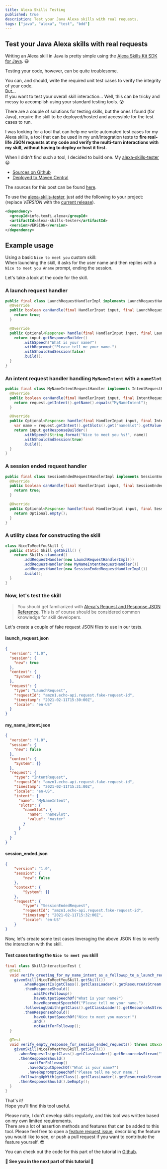 ```yaml
---
title: Alexa Skills Testing
published: true
description: Test your Java Alexa skills with real requests.
tags: ["java", "alexa", "test", "bdd"]
---
```


## Test your Java Alexa skills with real requests

Writing an Alexa skill in Java is pretty simple using the [Alexa Skills Kit SDK for Java][0]. :smiley: </br>

Testing your code, however, can be quite troublesome.</br>

You can, and should, write the required unit test cases to verify the integrity of your code.</br>
But...</br>
If you want to test your overall skill interaction...
Well, this can be tricky and messy to accomplish using your standard testing tools. :dizzy_face:</br>

There are a couple of solutions for testing skills, but the ones I found (for Java), require the skill to be deployed/hosted and accessible for the test cases to run.

I was looking for a tool that can help me write automated test cases for my Alexa skills, a tool that can be used in my unit/integration tests to **fire real-life JSON requests at my code and verify the multi-turn interactions with my skill, without having to deploy or host it first.**</br>

When I didn't find such a tool, I decided to build one.
My [alexa-skills-tester][1] :grinning:</br>

- [Sources on Github][1]
- [Deployed to Maven Central][2]

The sources for this post can be found [here][3].</br>

To use the [alexa-skills-tester][2], just add the following to your project:</br>
(replace _VERSION_ with the [current release][4]).

```xml
<dependency>
  <groupId>info.tomfi.alexa</groupId>
  <artifactId>alexa-skills-tester</artifactId>
  <version>VERSION</version>
</dependency>
```

## Example usage

Using a basic `Nice to meet you` custom skill:</br>
When launching the skill, it asks for the user name and then replies with a `Nice to meet you #name` prompt, ending the session.</br>

Let's take a look at the code for the skill.

### A launch request handler

```java
public final class LaunchRequestHandlerImpl implements LaunchRequestHandler {
  @Override
  public boolean canHandle(final HandlerInput input, final LaunchRequest request) {
    return true;
  }

  @Override
  public Optional<Response> handle(final HandlerInput input, final LaunchRequest request) {
    return input.getResponseBuilder()
        .withSpeech("What is your name?")
        .withReprompt("Please tell me your name.")
        .withShouldEndSession(false)
        .build();
  }
}
```

### An intent request handler handling `MyNameIntent` with a `nameSlot`

```java
public final class MyNameIntentRequestHandler implements IntentRequestHandler {
  @Override
  public boolean canHandle(final HandlerInput input, final IntentRequest request) {
    return request.getIntent().getName().equals("MyNameIntent");
  }

  @Override
  public Optional<Response> handle(final HandlerInput input, final IntentRequest request) {
    var name = request.getIntent().getSlots().get("nameSlot").getValue();
    return input.getResponseBuilder()
        .withSpeech(String.format("Nice to meet you %s!", name))
        .withShouldEndSession(true)
        .build();
  }
}
```

### A session ended request handler

```java
public final class SessionEndedRequestHandlerImpl implements SessionEndedRequestHandler {
  @Override
  public boolean canHandle(final HandlerInput input, final SessionEndedRequest request) {
    return true;
  }

  @Override
  public Optional<Response> handle(final HandlerInput input, final SessionEndedRequest request) {
    return Optional.empty();
  }
}
```

### A utility class for constructing the skill

```java
class NiceToMeetYouSkill {
  public static Skill getSkill() {
    return Skills.standard()
        .addRequestHandler(new LaunchRequestHandlerImpl())
        .addRequestHandler(new MyNameIntentRequestHandler())
        .addRequestHandler(new SessionEndedRequestHandlerImpl())
        .build();
  }
}
```

### Now, let's test the skill

> You should get familiarized with [Alexa's Request and Response JSON Reference][5]. This is of course should be considered common knowledge for skill developers.</br>

Let's create a couple of fake request JSON files to use in our tests.

#### launch_request.json

```json
{
  "version": "1.0",
  "session": {
    "new": true
  },
  "context": {
    "System": {}
  },
  "request": {
    "type": "LaunchRequest",
    "requestId": "amzn1.echo-api.request.fake-request-id",
    "timestamp": "2021-02-11T15:30:00Z",
    "locale": "en-US"
  }
}

```

#### my_name_intent.json

```json
{
  "version": "1.0",
  "session": {
    "new": false
  },
  "context": {
    "System": {}
  },
  "request": {
    "type": "IntentRequest",
    "requestId": "amzn1.echo-api.request.fake-request-id",
    "timestamp": "2021-02-11T15:31:00Z",
    "locale": "en-US",
    "intent": {
      "name": "MyNameIntent",
      "slots": {
        "nameSlot": {
          "name": "nameSlot",
          "value": "master"
        }
      }
    }
  }
}
```

#### session_ended.json

```json
{
    "version": "1.0",
    "session": {
        "new": false
    },
    "context": {
        "System": {}
    },
    "request": {
        "type": "SessionEndedRequest",
        "requestId": "amzn1.echo-api.request.fake-request-id",
        "timestamp": "2021-02-11T15:32:00Z",
        "locale": "en-US"
    }
}
```

Now, let's create some test cases leveraging the above JSON files to verify the interaction with the skill.

#### Test cases testing the `Nice to meet you` skill

```java
final class SkillInteractionTest {
  @Test
  void verify_greeting_for_my_name_intent_as_a_followup_to_a_launch_request() throws IOException {
    givenSkill(NiceToMeetYouSkill.getSkill())
        .whenRequestIs(getClass().getClassLoader().getResourceAsStream("launch_request.json").readAllBytes())
        .thenResponseShould()
            .waitForFollowup()
            .haveOutputSpeechOf("What is your name?")
            .haveRepromptSpeechOf("Please tell me your name.")
        .followingUpWith(getClass().getClassLoader().getResourceAsStream("my_name_intent.json").readAllBytes())
        .thenResponseShould()
            .haveOutputSpeechOf("Nice to meet you master!")
            .and()
            .notWaitForFollowup();
  }

  @Test
  void verify_empty_response_for_session_ended_requests() throws IOException {
    givenSkill(NiceToMeetYouSkill.getSkill())
      .whenRequestIs(getClass().getClassLoader().getResourceAsStream("launch_request.json").readAllBytes())
      .thenResponseShould()
          .waitForFollowup()
          .haveOutputSpeechOf("What is your name?")
          .haveRepromptSpeechOf("Please tell me your name.")
      .followingUpWith(getClass().getClassLoader().getResourceAsStream("session_ended.json").readAllBytes())
      .thenResponseShould().beEmpty();
  }
}
```

That's it!</br>
Hope you'll find this tool useful.</br>

Please note, I don't develop skills regularly, and this tool was written based on my own limited requirements.</br>
There are a lot of assertion methods and features that can be added to this tool.
Please feel free to open a [feature request issue][6], describing the feature you would like to see, or push a pull request if you want to contribute the feature yourself. :sunglasses:

You can check out the code for this part of the tutorial in [Github][3].

**:wave: See you in the next part of this tutorial :wave:**

[0]: https://developer.amazon.com/en-US/docs/alexa/alexa-skills-kit-sdk-for-java/overview.html
[1]: https://github.com/TomerFi/alexa-skills-tester
[2]: https://search.maven.org/artifact/info.tomfi.alexa/alexa-skills-tester
[3]: https://github.com/TomerFi/alexa-skills-tester-tutorial
[4]: https://github.com/TomerFi/alexa-skills-tester/releases
[5]: https://developer.amazon.com/en-US/docs/alexa/custom-skills/request-and-response-json-reference.html
[6]: https://github.com/TomerFi/alexa-skills-tester/issues/new/choose
